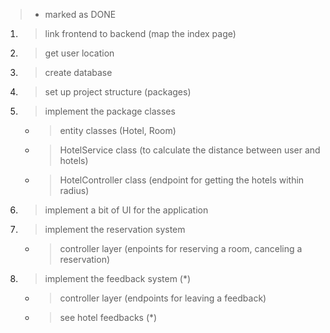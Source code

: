 > - marked as DONE

1. > link frontend to backend (map the index page)
2. > get user location
3. > create database
4. > set up project structure (packages)
5. > implement the package classes
   - > entity classes (Hotel, Room)
   - > HotelService class (to calculate the distance between user and hotels)
   - > HotelController class (endpoint for getting the hotels within radius)
6. > implement a bit of UI for the application
7. > implement the reservation system
   - > controller layer (enpoints for reserving a room, canceling a reservation)
8. > implement the feedback system (\*)
   - > controller layer (endpoints for leaving a feedback)
   - > see hotel feedbacks (\*)
